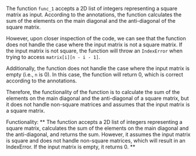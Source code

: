 The function `func_1` accepts a 2D list of integers representing a square matrix as input. According to the annotations, the function calculates the sum of the elements on the main diagonal and the anti-diagonal of the square matrix.

However, upon closer inspection of the code, we can see that the function does not handle the case where the input matrix is not a square matrix. If the input matrix is not square, the function will throw an `IndexError` when trying to access `matrix[i][n - i - 1]`.

Additionally, the function does not handle the case where the input matrix is empty (i.e., `n` is 0). In this case, the function will return 0, which is correct according to the annotations.

Therefore, the functionality of the function is to calculate the sum of the elements on the main diagonal and the anti-diagonal of a square matrix, but it does not handle non-square matrices and assumes that the input matrix is a square matrix.

Functionality: ** The function accepts a 2D list of integers representing a square matrix, calculates the sum of the elements on the main diagonal and the anti-diagonal, and returns the sum. However, it assumes the input matrix is square and does not handle non-square matrices, which will result in an IndexError. If the input matrix is empty, it returns 0. **
